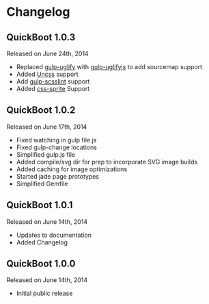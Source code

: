 # Changelog

## QuickBoot 1.0.3

Released on June 24th, 2014

* Replaced [gulp-uglify](https://www.npmjs.org/package/gulp-uglify) with [gulp-uglifyjs](https://www.npmjs.org/package/gulp-uglifyjs) to add sourcemap support
* Added [Uncss](https://www.npmjs.org/package/gulp-uncss) support
* Add [gulp-scsslint](https://www.npmjs.org/package/gulp-scsslint) support
* Added [css-sprite](https://www.npmjs.org/package/css-sprite) Support

## QuickBoot 1.0.2

Released on June 17th, 2014

* Fixed watching in gulp file.js
* Fixed gulp-change locations
* Simplified gulp.js file
* Added compile/svg dir for prep to incorporate SVG image builds
* Added caching for image optimizations
* Started jade page prototypes
* Simplified Gemfile

## QuickBoot 1.0.1

Released on June 14th, 2014

* Updates to documentation
* Added Changelog

## QuickBoot 1.0.0

Released on June 14th, 2014

* Initial public release